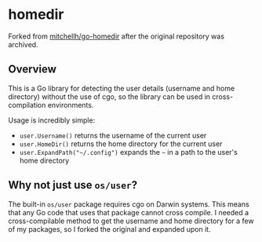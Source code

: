 # homedir

Forked from [mitchellh/go-homedir](https://github.com/mitchellh/go-homedir)
after the original repository was archived.

## Overview
This is a Go library for detecting the user details (username and  home directory) without
the use of cgo, so the library can be used in cross-compilation environments.

Usage is incredibly simple:
* `user.Username()` returns the username of the current user
* `user.HomeDir()` returns the home directory for the current user
* `user.ExpandPath("~/.config")` expands the `~` in a path to the user's home directory

## Why not just use `os/user`?
The built-in `os/user` package requires cgo on Darwin systems. This means
that any Go code that uses that package cannot cross compile. I needed a
cross-compilable method to get the username and home directory for a few
of my packages, so I forked the original and expanded upon it.

